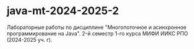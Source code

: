 # java-mt-2024-2025-2
Лабораторные работы по дисциплине "Многопоточное и асинхронное программирование на Java". 2-й семестр 1-го курса МИФИ ИИКС РПО (2024-2025 уч. г).

